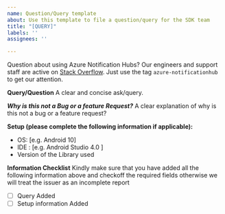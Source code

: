 ```yaml
---
name: Question/Query template
about: Use this template to file a question/query for the SDK team
title: "[QUERY]"
labels: ''
assignees: ''

---
```

Question about using Azure Notification Hubs? Our engineers and support staff are active on [Stack Overflow](https://stackoverflow.com/questions/tagged/azure-notificationhub/). Just use the tag `azure-notificationhub` to get our attention.

**Query/Question**
A clear and concise ask/query.

***Why is this not a Bug or a feature Request?***
A clear explanation of why is this not a bug or a feature request?

**Setup (please complete the following information if applicable):**
 - OS: [e.g. Android 10]
 - IDE : [e.g. Android Studio 4.0 ]
 - Version of the Library used
 
 **Information Checklist**
 Kindly make sure that you have added all the following information above and checkoff the required fields otherwise we will treat the issuer as an incomplete report
- [ ] Query Added
- [ ] Setup information Added